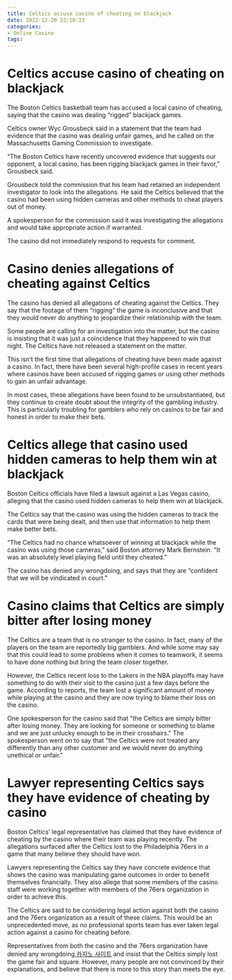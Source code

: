 ```yaml
---
title: Celtics accuse casino of cheating on blackjack
date: 2022-12-20 22:10:23
categories:
- Online Casino
tags:
---
```



#  Celtics accuse casino of cheating on blackjack

The Boston Celtics basketball team has accused a local casino of cheating, saying that the casino was dealing “rigged” blackjack games.

Celtics owner Wyc Grousbeck said in a statement that the team had evidence that the casino was dealing unfair games, and he called on the Massachusetts Gaming Commission to investigate.

“The Boston Celtics have recently uncovered evidence that suggests our opponent, a local casino, has been rigging blackjack games in their favor,” Grousbeck said.

Grousbeck told the commission that his team had retained an independent investigator to look into the allegations. He said the Celtics believed that the casino had been using hidden cameras and other methods to cheat players out of money.

A spokesperson for the commission said it was investigating the allegations and would take appropriate action if warranted.

The casino did not immediately respond to requests for comment.

#  Casino denies allegations of cheating against Celtics

The casino has denied all allegations of cheating against the Celtics. They say that the footage of them “rigging” the game is inconclusive and that they would never do anything to jeopardize their relationship with the team.

Some people are calling for an investigation into the matter, but the casino is insisting that it was just a coincidence that they happened to win that night. The Celtics have not released a statement on the matter.

This isn’t the first time that allegations of cheating have been made against a casino. In fact, there have been several high-profile cases in recent years where casinos have been accused of rigging games or using other methods to gain an unfair advantage.

In most cases, these allegations have been found to be unsubstantiated, but they continue to create doubt about the integrity of the gambling industry. This is particularly troubling for gamblers who rely on casinos to be fair and honest in order to make their bets.

#  Celtics allege that casino used hidden cameras to help them win at blackjack

Boston Celtics officials have filed a lawsuit against a Las Vegas casino, alleging that the casino used hidden cameras to help them win at blackjack.

The Celtics say that the casino was using the hidden cameras to track the cards that were being dealt, and then use that information to help them make better bets.

“The Celtics had no chance whatsoever of winning at blackjack while the casino was using those cameras,” said Boston attorney Mark Bernstein. “It was an absolutely level playing field until they cheated.”

The casino has denied any wrongdoing, and says that they are “confident that we will be vindicated in court.”

#  Casino claims that Celtics are simply bitter after losing money

The Celtics are a team that is no stranger to the casino. In fact, many of the players on the team are reportedly big gamblers. And while some may say that this could lead to some problems when it comes to teamwork, it seems to have done nothing but bring the team closer together.

However, the Celtics recent loss to the Lakers in the NBA playoffs may have something to do with their visit to the casino just a few days before the game. According to reports, the team lost a significant amount of money while playing at the casino and they are now trying to blame their loss on the casino.

One spokesperson for the casino said that "the Celtics are simply bitter after losing money. They are looking for someone or something to blame and we are just unlucky enough to be in their crosshairs." The spokesperson went on to say that "the Celtics were not treated any differently than any other customer and we would never do anything unethical or unfair."

#  Lawyer representing Celtics says they have evidence of cheating by casino

Boston Celtics’ legal representative has claimed that they have evidence of cheating by the casino where their team was playing recently. The allegations surfaced after the Celtics lost to the Philadelphia 76ers in a game that many believe they should have won.

Lawyers representing the Celtics say they have concrete evidence that shows the casino was manipulating game outcomes in order to benefit themselves financially. They also allege that some members of the casino staff were working together with members of the 76ers organization in order to achieve this.

The Celtics are said to be considering legal action against both the casino and the 76ers organization as a result of these claims. This would be an unprecedented move, as no professional sports team has ever taken legal action against a casino for cheating before.

Representatives from both the casino and the 76ers organization have denied any wrongdoing,[카지노 사이트](https://choegocasino.com/) and insist that the Celtics simply lost the game fair and square. However, many people are not convinced by their explanations, and believe that there is more to this story than meets the eye.